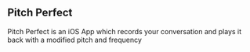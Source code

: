Pitch Perfect
-------------

Pitch Perfect is an iOS App which records your conversation and plays it back with a modified pitch and frequency

